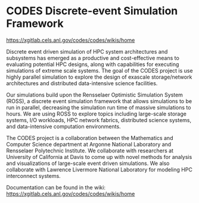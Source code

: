 # CODES Discrete-event Simulation Framework

https://xgitlab.cels.anl.gov/codes/codes/wikis/home

Discrete event driven simulation of HPC system architectures and subsystems has emerged as a productive and cost-effective means to evaluating potential HPC designs, along with capabilities for executing simulations of extreme scale systems. The goal of the CODES project is use highly parallel simulation to explore the design of exascale storage/network architectures and distributed data-intensive science facilities. 

Our simulations build upon the Rensselaer Optimistic Simulation System (ROSS), a discrete event simulation framework that allows simulations to be run in parallel, decreasing the simulation run time of massive simulations to hours. We are using ROSS to explore topics including large-scale storage systems, I/O workloads, HPC network fabrics, distributed science systems, and data-intensive computation environments.

The CODES project is a collaboration between the Mathematics and Computer Science department at Argonne National Laboratory and Rensselaer Polytechnic Institute. We collaborate with researchers at University of California at Davis to come up with novel methods for analysis and visualizations of large-scale event driven simulations. We also collaborate with Lawrence Livermore National Laboratory for modeling HPC interconnect systems.

Documentation can be found in the wiki: 
https://xgitlab.cels.anl.gov/codes/codes/wikis/home